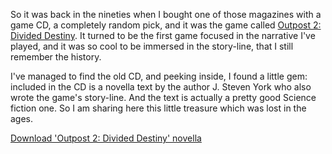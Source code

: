 So it was back in the nineties when I bought one of those magazines with a game CD, a completely random pick, and it was the game called [Outpost 2: Divided Destiny](https://en.wikipedia.org/wiki/Outpost_2:_Divided_Destiny). It turned to be the first game focused in the narrative I've played, and it was so cool to be immersed in the story-line, that I still remember the history.

I've managed to find the old CD, and peeking inside, I found a little gem: included in the CD is a novella text by the author J. Steven York who also wrote the game's story-line. And the text is actually a pretty good Science fiction one. So I am sharing here this little treasure which was lost in the ages.

[Download 'Outpost 2: Divided Destiny' novella](/Content/BlogCDN/story.pdf)